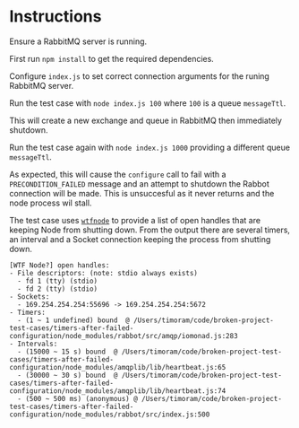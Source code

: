 # Instructions

Ensure a RabbitMQ server is running.

First run `npm install` to get the required dependencies.

Configure `index.js` to set correct connection arguments for the runing RabbitMQ server.

Run the test case with `node index.js 100` where `100` is a queue `messageTtl`.

This will create a new exchange and queue in RabbitMQ then immediately shutdown.

Run the test case again with `node index.js 1000` providing a different queue `messageTtl`.

As expected, this will cause the `configure` call to fail with a `PRECONDITION_FAILED` message and an attempt to shutdown the Rabbot connection will be made. This is unsuccesful as it never returns and the node process wil stall.

The test case uses [`wtfnode`](https://www.npmjs.com/package/wtfnode) to provide a list of open handles that are keeping Node from shutting down. From the output there are several timers, an interval and a Socket connection keeping the process from shutting down.

```
[WTF Node?] open handles:
- File descriptors: (note: stdio always exists)
  - fd 1 (tty) (stdio)
  - fd 2 (tty) (stdio)
- Sockets:
  - 169.254.254.254:55696 -> 169.254.254.254:5672
- Timers:
  - (1 ~ 1 undefined) bound  @ /Users/timoram/code/broken-project-test-cases/timers-after-failed-configuration/node_modules/rabbot/src/amqp/iomonad.js:283
- Intervals:
  - (15000 ~ 15 s) bound  @ /Users/timoram/code/broken-project-test-cases/timers-after-failed-configuration/node_modules/amqplib/lib/heartbeat.js:65
  - (30000 ~ 30 s) bound  @ /Users/timoram/code/broken-project-test-cases/timers-after-failed-configuration/node_modules/amqplib/lib/heartbeat.js:74
  - (500 ~ 500 ms) (anonymous) @ /Users/timoram/code/broken-project-test-cases/timers-after-failed-configuration/node_modules/rabbot/src/index.js:500
```
